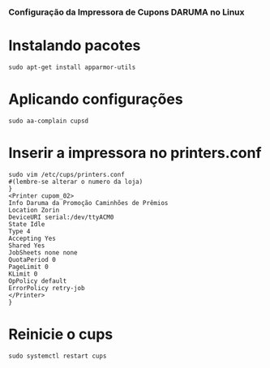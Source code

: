 ### Configuração da Impressora de Cupons DARUMA no Linux


# Instalando pacotes
    sudo apt-get install apparmor-utils

# Aplicando configurações
    sudo aa-complain cupsd



# Inserir a impressora no printers.conf

    sudo vim /etc/cups/printers.conf	
    #(lembre-se alterar o numero da loja)
    }
    <Printer cupom_02>
    Info Daruma da Promoção Caminhões de Prêmios
    Location Zorin
    DeviceURI serial:/dev/ttyACM0
    State Idle
    Type 4
    Accepting Yes
    Shared Yes
    JobSheets none none
    QuotaPeriod 0
    PageLimit 0
    KLimit 0
    OpPolicy default
    ErrorPolicy retry-job
    </Printer>
    }

# Reinicie o cups
    sudo systemctl restart cups

